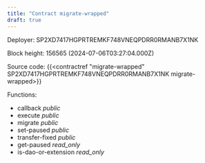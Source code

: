 ```yaml
---
title: "Contract migrate-wrapped"
draft: true
---
```

Deployer: SP2XD7417HGPRTREMKF748VNEQPDRR0RMANB7X1NK


 



Block height: 156565 (2024-07-06T03:27:04.000Z)

Source code: {{<contractref "migrate-wrapped" SP2XD7417HGPRTREMKF748VNEQPDRR0RMANB7X1NK migrate-wrapped>}}

Functions:

* callback _public_
* execute _public_
* migrate _public_
* set-paused _public_
* transfer-fixed _public_
* get-paused _read_only_
* is-dao-or-extension _read_only_
